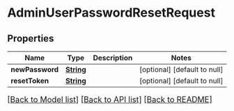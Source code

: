 # AdminUserPasswordResetRequest
## Properties

Name | Type | Description | Notes
------------ | ------------- | ------------- | -------------
**newPassword** | [**String**](string.md) |  | [optional] [default to null]
**resetToken** | [**String**](string.md) |  | [optional] [default to null]

[[Back to Model list]](../README.md#documentation-for-models) [[Back to API list]](../README.md#documentation-for-api-endpoints) [[Back to README]](../README.md)

<style>
     p, ul, ol, li { font-size: 18px !important;}
</style>

